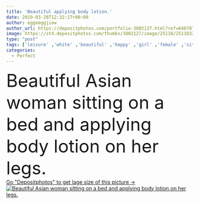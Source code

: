 ```yaml
---
title: 'Beautiful applying body lotion.'
date: 2019-03-28T12:32:17+00:00
author: eggeeggjiew
author_url: https://depositphotos.com/portfolio-3802127.html?ref=64678756
image: https://st4.depositphotos.com/thumbs/3802127/image/25118/251183296/api_thumb_450.jpg?forcejpeg=true
type: "post"
tags: ['leisure' ,'white' ,'beautiful' ,'happy' ,'girl' ,'female' ,'sitting' ,'young' ,'people' ,'beauty' ,'relaxation' ,'model' ,'portrait' ,'cute' ,'smile' ,'health' ,'cream' ,'care' ,'bed' ,'hands' ,'skin' ,'smooth' ,'soft' ,'home' ,'legs' ,'woman' ,'lifestyle' ,'cosmetology' ,'skincare' ,'body' ,'clean' ,'cosmetics' ,'hygiene' ,'lotion' ,'moisturizer' ,'purity' ,'treatment' ,'indoors' ,'pleasure' ,'asian' ,'sexy' ,'application' ,'perfect' ,'attractive' ,'wellness' ,'Applying' ,'interaction' ,'rejuvenation' ,'hydration' ,'sunscreen' ]
categories: 
  - Perfect
---
```

<div aling="center">
            <font size="60"> Beautiful Asian woman sitting on a bed and applying body lotion on her legs.</font>   
</div>
<div>
    <a href='https://st4.depositphotos.com/thumbs/3802127/image/25118/251183296/api_thumb_450.jpg?forcejpeg=true?ref=64678756' target=_blank > Go "Depositphotos" to get lage size of this picture ->
        <img href='https://st4.depositphotos.com/thumbs/3802127/image/25118/251183296/api_thumb_450.jpg?forcejpeg=true?ref=64678756' src='https://st4.depositphotos.com/3802127/25118/i/950/depositphotos_251183296-stock-photo-beautiful-applying-body-lotion.jpg?forcejpeg=true' alt='Beautiful Asian woman sitting on a bed and applying body lotion on her legs.' >
    </a>
</div>

